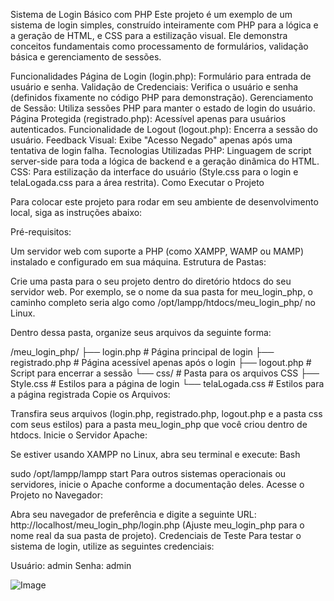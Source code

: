 Sistema de Login Básico com PHP
Este projeto é um exemplo de um sistema de login simples, construído inteiramente com PHP para a lógica e a geração de HTML, e CSS para a estilização visual. Ele demonstra conceitos fundamentais como processamento de formulários, validação básica e gerenciamento de sessões.

Funcionalidades
Página de Login (login.php): Formulário para entrada de usuário e senha.
Validação de Credenciais: Verifica o usuário e senha (definidos fixamente no código PHP para demonstração).
Gerenciamento de Sessão: Utiliza sessões PHP para manter o estado de login do usuário.
Página Protegida (registrado.php): Acessível apenas para usuários autenticados.
Funcionalidade de Logout (logout.php): Encerra a sessão do usuário.
Feedback Visual: Exibe "Acesso Negado" apenas após uma tentativa de login falha.
Tecnologias Utilizadas
PHP: Linguagem de script server-side para toda a lógica de backend e a geração dinâmica do HTML.
CSS: Para estilização da interface do usuário (Style.css para o login e telaLogada.css para a área restrita).
Como Executar o Projeto

Para colocar este projeto para rodar em seu ambiente de desenvolvimento local, siga as instruções abaixo:

Pré-requisitos:

Um servidor web com suporte a PHP (como XAMPP, WAMP ou MAMP) instalado e configurado em sua máquina.
Estrutura de Pastas:

Crie uma pasta para o seu projeto dentro do diretório htdocs do seu servidor web. Por exemplo, se o nome da sua pasta for meu_login_php, o caminho completo seria algo como /opt/lampp/htdocs/meu_login_php/ no Linux.

Dentro dessa pasta, organize seus arquivos da seguinte forma:

/meu_login_php/
├── login.php           # Página principal de login
├── registrado.php      # Página acessível apenas após o login
├── logout.php          # Script para encerrar a sessão
└── css/                # Pasta para os arquivos CSS
    ├── Style.css       # Estilos para a página de login
    └── telaLogada.css  # Estilos para a página registrada
Copie os Arquivos:

Transfira seus arquivos (login.php, registrado.php, logout.php e a pasta css com seus estilos) para a pasta meu_login_php que você criou dentro de htdocs.
Inicie o Servidor Apache:

Se estiver usando XAMPP no Linux, abra seu terminal e execute:
Bash

sudo /opt/lampp/lampp start
Para outros sistemas operacionais ou servidores, inicie o Apache conforme a documentação deles.
Acesse o Projeto no Navegador:

Abra seu navegador de preferência e digite a seguinte URL:
http://localhost/meu_login_php/login.php
(Ajuste meu_login_php para o nome real da sua pasta de projeto).
Credenciais de Teste
Para testar o sistema de login, utilize as seguintes credenciais:

Usuário: admin
Senha: admin

![Image](https://github.com/user-attachments/assets/8fc68dfc-6579-49b1-9cec-51ae64fdff99)
